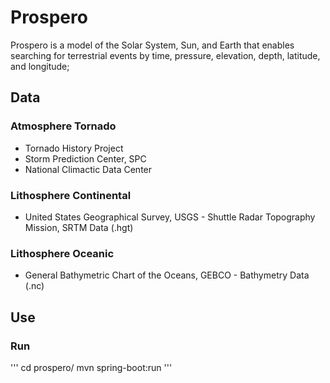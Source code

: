 # Prospero
Prospero is a model of the Solar System, Sun, and Earth that enables searching for terrestrial events by time, pressure, elevation, depth, latitude, and longitude;

## Data

### Atmosphere Tornado
* Tornado History Project
* Storm Prediction Center, SPC
* National Climactic Data Center

### Lithosphere Continental
* United States Geographical Survey, USGS - Shuttle Radar Topography Mission, SRTM Data (.hgt)

### Lithosphere Oceanic
* General Bathymetric Chart of the Oceans, GEBCO - Bathymetry Data (.nc)

## Use
### Run
'''
cd prospero/
mvn spring-boot:run
'''